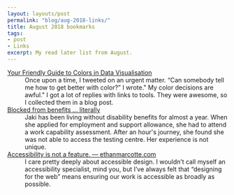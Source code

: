 ```yaml
---
layout: layouts/post
permalink: "blog/aug-2018-links/"
title: August 2018 bookmarks
tags:
- post
- Links
excerpt: My read later list from August.
---
```


<dl>
  
  <dt><a href="https://blog.datawrapper.de/colorguide/index.html">Your Friendly Guide to Colors in Data Visualisation</a></dt>
  <dd>Once upon a time, I tweeted on an urgent matter. “Can somebody tell me how to get better with color?” I wrote." My color decisions are awful." I got a lot of replies with links to tools. They were awesome, so I collected them in a blog post.</dd>
  
  <dt><a href="https://www.youtube.com/watch?v=2DLK3qK2aw0">Blocked from benefits ... literally</a></dt>
  <dd>Jaki has been living without disability benefits for almost a year. When she applied for employment and support allowance, she had to attend a work capability assessment. After an hour's journey, she found she was not able to access the testing centre. Her experience is not unique.</dd>
  
  <dt><a href="https://ethanmarcotte.com/wrote/accessibility-is-not-a-feature/">Accessibility is not a feature. —&nbsp;ethanmarcotte.com</a></dt>
  <dd>I care pretty deeply about accessible design. I wouldn’t call myself an accessibility specialist, mind you, but I’ve always felt that “designing for the web” means ensuring our work is accessible as broadly as possible.</dd>
  
</dl>